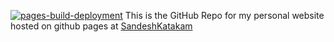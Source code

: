 [![pages-build-deployment](https://github.com/sandeshkatakam/sandeshkatakam.github.io/actions/workflows/pages/pages-build-deployment/badge.svg)](https://github.com/sandeshkatakam/sandeshkatakam.github.io/actions/workflows/pages/pages-build-deployment)
This is the GitHub Repo for my personal website hosted on github pages at [SandeshKatakam](https://sandeshkatakam.github.io/)
